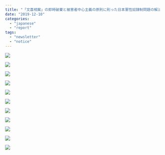 ```yaml
---
title: "「文喜相案」の即時破棄と被害者中心主義の原則に則った日本軍性奴隷制問題の解決を求める世界良心宣言"
date: "2019-12-10"
categories: 
  - "japanese"
  - "report"
tags: 
  - "newsletter"
  - "notice"
---
```


![](http://womenandwar.net/kr/wp-content/uploads/2019/12/슬라이드1-1-1024x576.jpg)

![](http://womenandwar.net/kr/wp-content/uploads/2019/12/슬라이드2-1-1024x576.jpg)

![](http://womenandwar.net/kr/wp-content/uploads/2019/12/슬라이드3-1-1024x576.jpg)

![](http://womenandwar.net/kr/wp-content/uploads/2019/12/슬라이드4-1-1024x576.jpg)

![](http://womenandwar.net/kr/wp-content/uploads/2019/12/슬라이드5-1-1024x576.jpg)

![](http://womenandwar.net/kr/wp-content/uploads/2019/12/슬라이드6-1-1024x576.jpg)

![](http://womenandwar.net/kr/wp-content/uploads/2019/12/슬라이드7-1-1024x576.jpg)

![](http://womenandwar.net/kr/wp-content/uploads/2019/12/슬라이드8-1-1024x576.jpg)

![](http://womenandwar.net/kr/wp-content/uploads/2019/12/슬라이드9-1-1024x576.jpg)

![](http://womenandwar.net/kr/wp-content/uploads/2019/12/슬라이드10-1-1024x576.jpg)

![](http://womenandwar.net/kr/wp-content/uploads/2019/12/191204_세계연대선언_일본어_文喜相案反対世界共同宣言_jpn-811x1024.jpg)
